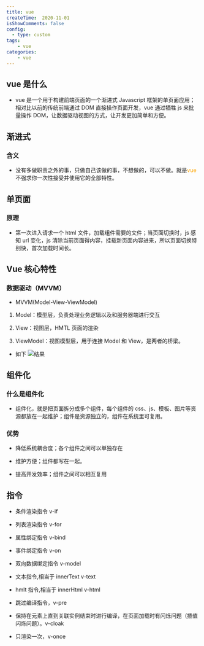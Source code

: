 ```yaml
---
title: vue
createTime:  2020-11-01
isShowComments: false
config:
  - type: custom
tags:
    - vue
categories:
    - vue
---
```


## vue 是什么

-   vue 是一个用于构建前端页面的一个渐进式 Javascript 框架的单页面应用；相对比以前的传统前端通过 DOM 直接操作页面开发，vue 通过牺牲 js 来批量操作 DOM，让数据驱动视图的方式，让开发更加简单和方便。

## 渐进式

### 含义

-   没有多做职责之外的事，只做自己该做的事，不想做的，可以不做。就是<font color="orange">vue</font>不强求你一次性接受并使用它的全部特性。

## 单页面

### 原理

-   第一次进入请求一个 html 文件，加载组件需要的文件；当页面切换时，js 感知 url 变化，js 清除当前页面得内容，挂载新页面内容进来，所以页面切换特别快，首次加载时间长。

## Vue 核心特性

### 数据驱动（MVVM）

-   MVVM(Model-View-ViewModel)

1. Model：模型层，负责处理业务逻辑以及和服务器端进行交互

2. View：视图层，HMTL 页面的渲染

3. ViewModel：视图模型层，用于连接 Model 和 View，是两者的桥梁。

-   如下
    ![结果](/img/vue/mvvm.jpg)

## 组件化

### 什么是组件化

-   组件化，就是把页面拆分成多个组件，每个组件的 css、js、模板、图片等资源都放在一起维护；组件是资源独立的，组件在系统里可复用。

### 优势

-   降低系统耦合度；各个组件之间可以单独存在

-   维护方便；组件都写在一起。

-   提高开发效率；组件之间可以相互复用

## 指令

-   条件渲染指令 v-if

-   列表渲染指令 v-for

-   属性绑定指令 v-bind

-   事件绑定指令 v-on

-   双向数据绑定指令 v-model

-   文本指令,相当于 innerText v-text

-   hmlt 指令,相当于 innerHtml v-html

-   跳过编译指令，v-pre

-   保持在元素上直到关联实例结束时进行编译，在页面加载时有闪烁问题（插值闪烁问题）。v-cloak

-   只渲染一次，v-once
